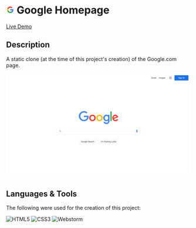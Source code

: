 # <img src="assets/favicon.png" width="22"/> Google Homepage

[Live Demo](https://thecolordude.github.io/google-homepage/)

## Description

A static clone (at the time of this project's creation) of the Google.com page.

<img src="assets/preview.png" />

## Languages & Tools

The following were used for the creation of this project:

<p>
<img src="https://cdn.jsdelivr.net/gh/devicons/devicon/icons/html5/html5-original.svg" width="60" title="HTML5" />
<img src="https://cdn.jsdelivr.net/gh/devicons/devicon/icons/css3/css3-original.svg" width="60" title="CSS3" />
<img src="https://cdn.jsdelivr.net/gh/devicons/devicon/icons/vscode/vscode-original.svg" width="60" title="Webstorm" />
</p>
